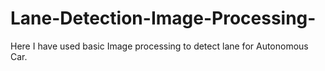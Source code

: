 # Lane-Detection-Image-Processing-
Here I have used basic Image processing to detect lane for Autonomous Car.
